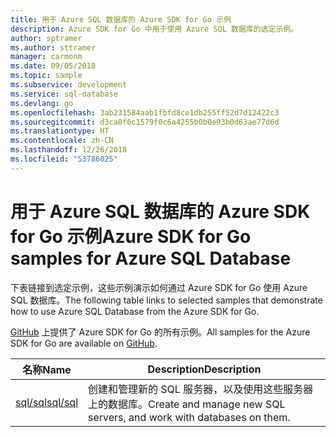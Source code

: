 ```yaml
---
title: 用于 Azure SQL 数据库的 Azure SDK for Go 示例
description: Azure SDK for Go 中用于使用 Azure SQL 数据库的选定示例。
author: sptramer
ms.author: sttramer
manager: carmonm
ms.date: 09/05/2018
ms.topic: sample
ms.subservice: development
ms.service: sql-database
ms.devlang: go
ms.openlocfilehash: 3ab231584aab1fbfd8ce1db255ff52d7d12422c3
ms.sourcegitcommit: d3ca0f6c1579f0c6a4255b0b0e93b0d63ae77d6d
ms.translationtype: HT
ms.contentlocale: zh-CN
ms.lasthandoff: 12/26/2018
ms.locfileid: "53786025"
---
```

# <a name="azure-sdk-for-go-samples-for-azure-sql-database"></a><span data-ttu-id="12dcd-103">用于 Azure SQL 数据库的 Azure SDK for Go 示例</span><span class="sxs-lookup"><span data-stu-id="12dcd-103">Azure SDK for Go samples for Azure SQL Database</span></span>

<span data-ttu-id="12dcd-104">下表链接到选定示例，这些示例演示如何通过 Azure SDK for Go 使用 Azure SQL 数据库。</span><span class="sxs-lookup"><span data-stu-id="12dcd-104">The following table links to selected samples that demonstrate how to use Azure SQL Database from the Azure SDK for Go.</span></span>

<span data-ttu-id="12dcd-105">[GitHub](https://github.com/Azure-Samples/azure-sdk-for-go-samples) 上提供了 Azure SDK for Go 的所有示例。</span><span class="sxs-lookup"><span data-stu-id="12dcd-105">All samples for the Azure SDK for Go are available on [GitHub](https://github.com/Azure-Samples/azure-sdk-for-go-samples).</span></span>

| <span data-ttu-id="12dcd-106">名称</span><span class="sxs-lookup"><span data-stu-id="12dcd-106">Name</span></span> | <span data-ttu-id="12dcd-107">Description</span><span class="sxs-lookup"><span data-stu-id="12dcd-107">Description</span></span> |
|------|-------------|
| [<span data-ttu-id="12dcd-108">sql/sql</span><span class="sxs-lookup"><span data-stu-id="12dcd-108">sql/sql</span></span>](https://github.com/Azure-Samples/azure-sdk-for-go-samples/blob/master/sql/sql.go) | <span data-ttu-id="12dcd-109">创建和管理新的 SQL 服务器，以及使用这些服务器上的数据库。</span><span class="sxs-lookup"><span data-stu-id="12dcd-109">Create and manage new SQL servers, and work with databases on them.</span></span> |

